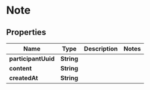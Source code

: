 

# Note


## Properties

| Name | Type | Description | Notes |
|------------ | ------------- | ------------- | -------------|
|**participantUuid** | **String** |  |  |
|**content** | **String** |  |  |
|**createdAt** | **String** |  |  |



